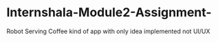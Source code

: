 # Internshala-Module2-Assignment-
Robot Serving Coffee kind of app with only idea implemented not UI/UX
